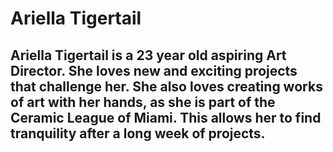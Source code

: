 # Ariella Tigertail

## Ariella Tigertail is a 23 year old aspiring Art Director. She loves new and exciting projects that challenge her. She also loves creating works of art with her hands, as she is part of the Ceramic League of Miami. This allows her to find tranquility after a long week of projects.
